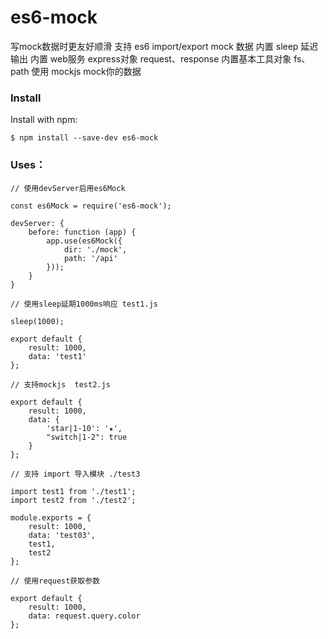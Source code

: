 # es6-mock
写mock数据时更友好顺滑
支持 es6 import/export mock 数据
内置 sleep 延迟输出
内置 web服务 express对象 request、response
内置基本工具对象 fs、path
使用 mockjs mock你的数据

### Install
Install with npm:

`$ npm install --save-dev es6-mock`

### Uses：

```angular2html
// 使用devServer启用es6Mock

const es6Mock = require('es6-mock');

devServer: {
    before: function (app) {
        app.use(es6Mock({
            dir: './mock',
            path: '/api'
        }));
    }
}
```

```angular2html
// 使用sleep延期1000ms响应 test1.js

sleep(1000);

export default {
    result: 1000,
    data: 'test1'
};
```

```angular2html
// 支持mockjs  test2.js

export default {
    result: 1000,
    data: {
        'star|1-10': '★',
        "switch|1-2": true
    }
};
```

```angular2html
// 支持 import 导入模块 ./test3

import test1 from './test1';
import test2 from './test2';

module.exports = {
    result: 1000,
    data: 'test03',
    test1,
    test2
};

```

```angular2html
// 使用request获取参数

export default {
    result: 1000,
    data: request.query.color
};
```

